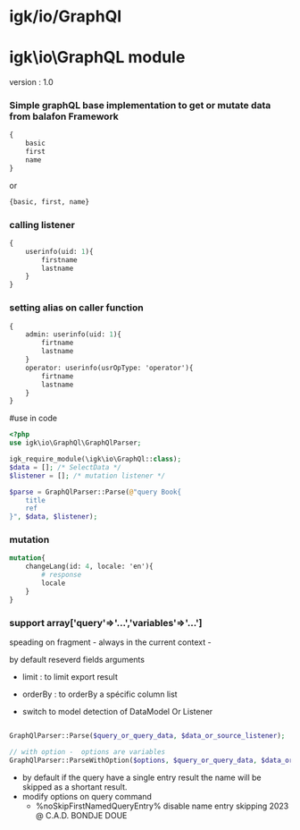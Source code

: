 # igk/io/GraphQl
 
# igk\io\GraphQL module 

version : 1.0

### Simple graphQL base implementation to get or mutate data from balafon Framework


```graphql
{
    basic
    first
    name
}
```
or 
```graphql
{basic, first, name}
```

### calling listener 
```graphql
{
    userinfo(uid: 1){
        firstname
        lastname
    }    
}
```
### setting alias on caller function 
```graphql
{
    admin: userinfo(uid: 1){
        firtname
        lastname
    }
    operator: userinfo(usrOpType: 'operator'){
        firtname
        lastname
    }
}
```

#use in code 

```PHP
<?php
use igk\io\GraphQl\GraphQlParser;

igk_require_module(\igk\io\GraphQl::class);
$data = []; /* SelectData */
$listener = []; /* mutation listener */

$parse = GraphQlParser::Parse(@"query Book{
    title
    ref
}", $data, $listener);

```


### mutation 

```graphql
mutation{
    changeLang(id: 4, locale: 'en'){
        # response 
        locale
    }
}
```


### support array['query'=>'...','variables'=>'...'] 

speading on fragment - always in the current context - 


by default reseverd fields arguments
- limit : to limit export result
- orderBy : to orderBy a spécific column list






- switch to model detection of DataModel Or Listener 

```php

GraphQlParser::Parse($query_or_query_data, $data_or_source_listener);

``` 


```php
// with option -  options are variables
GraphQlParser::ParseWithOption($options, $query_or_query_data, $data_or_source_listener);

```

- by default if the query have a single entry result the name will be skipped as a shortant result.
- modify options on query command 
    - %noSkipFirstNamedQueryEntry% disable name entry skipping 
2023 @ C.A.D. BONDJE DOUE